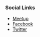 ### Social Links
* [Meetup](https://www.meetup.com/owasp-saitama/)
* [Facebook](https://www.facebook.com/owaspsaitama)
* [Twitter](https://twitter.com/OWASP_Saitama)
